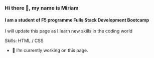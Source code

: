 ### Hi there 👋, my name is Miriam
#### I am a student of F5 programme Fulls Stack Development Bootcamp
I will update this page as I learn new skills in the coding world

Skills: HTML / CSS

- 🔭 I’m currently working on this page. 




